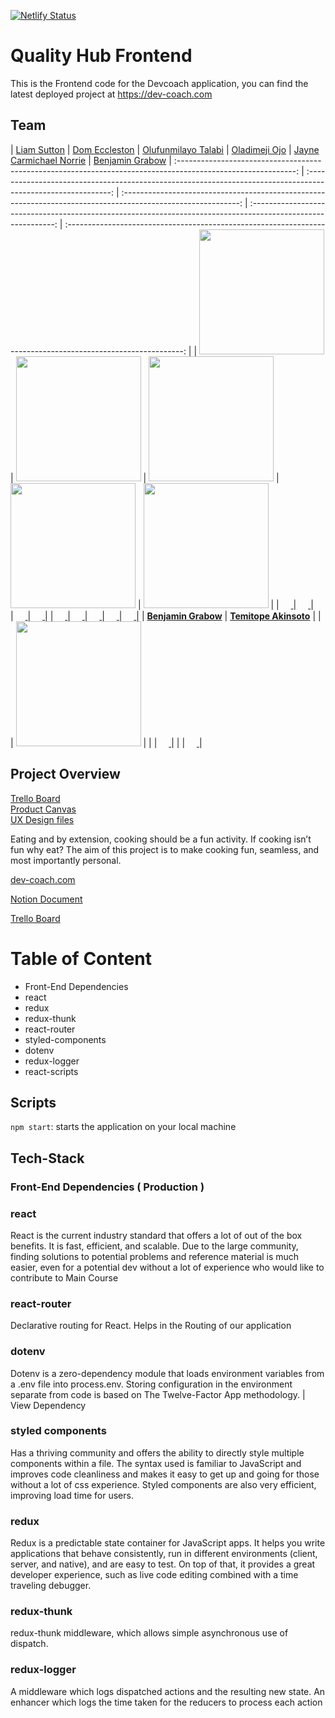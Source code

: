 [![Netlify Status](https://api.netlify.com/api/v1/badges/7c3d3c09-dc9d-426b-aba2-28da9fee44e3/deploy-status)](https://app.netlify.com/sites/eager-euclid-bdab76/deploys)

# Quality Hub Frontend
 This is the Frontend code for the Devcoach application, you can find the latest deployed project at https://dev-coach.com

## Team
|                                           [Liam Sutton](https://github.com/curm90)                                        |                                       [Dom Eccleston](https://github.com/domeccleston)                                        |                                       [Olufunmilayo Talabi](https://github.com/funmi7)                                        |                                       [Oladimeji Ojo](https://github.com/ojokure)                                        |                                       [Jayne Carmichael Norrie](https://github.com/jaynecn)                                        |
[Benjamin Grabow](https://github.com/benjamingrabow) 
| :-----------------------------------------------------------------------------------------------------------: | :-----------------------------------------------------------------------------------------------------------: | :-----------------------------------------------------------------------------------------------------------: | :-----------------------------------------------------------------------------------------------------------: | :-----------------------------------------------------------------------------------------------------------: |
|                      [<img src="https://avatars0.githubusercontent.com/u/41268212?s=460&v=4" width = "200" />](https://github.com/curm90)                       |                      [<img src="https://avatars1.githubusercontent.com/u/31101792?s=460&v=4" width = "200" />](https://github.com/domeccleston)                       |                      [<img src="https://avatars0.githubusercontent.com/u/34395743?s=460&v=4" width = "200" />](https://github.com/funmi7)                       |                      [<img src="https://avatars2.githubusercontent.com/u/51193046?s=460&v=4" width = "200" />](https://github.com/ojokure)                       |                      [<img src="https://avatars2.githubusercontent.com/u/39460834?s=460&v=4" width = "200" />](https://github.com/jaynecn)                       |
|                 [<img src="https://github.com/favicon.ico" width="15"> ](https://github.com/curm90)                 |            [<img src="https://github.com/favicon.ico" width="15"> ](https://github.com/domeccleston)             |           [<img src="https://github.com/favicon.ico" width="15"> ](https://github.com/funmi7)            |          [<img src="https://github.com/favicon.ico" width="15"> ](https://github.com/ojokure)           |            [<img src="https://github.com/favicon.ico" width="15"> ](https://github.com/jaynecn)             |
| [ <img src="https://static.licdn.com/sc/h/al2o9zrvru7aqj8e1x2rzsrca" width="15"> ](https://www.linkedin.com/in/liam-sutton-86254618b/) | [ <img src="https://static.licdn.com/sc/h/al2o9zrvru7aqj8e1x2rzsrca" width="15"> ](https://www.linkedin.com/in/dom-eccleston/) | [ <img src="https://static.licdn.com/sc/h/al2o9zrvru7aqj8e1x2rzsrca" width="15"> ](https://www.linkedin.com/in/funmilayo-talabi/) | [ <img src="https://static.licdn.com/sc/h/al2o9zrvru7aqj8e1x2rzsrca" width="15"> ](https://www.linkedin.com/in/oladimejiojo/) | [ <img src="https://static.licdn.com/sc/h/al2o9zrvru7aqj8e1x2rzsrca" width="15"> ](https://linkedin.com/in/jaynecarmichaelnorrie) |
|                                       [__Benjamin Grabow__](https://github.com/benjamingrabow)                                        |                                       [__Temitope Akinsoto__](https://github.com/temitopeakinsoto)                                        |                                                                               |
|                      [<img src="https://avatars2.githubusercontent.com/u/47316946?s=460&v=4" width = "200" />](https://github.com/benjamingrabow)                                       |                                             |
|                 [<img src="https://github.com/favicon.ico" width="15"> ](https://github.com/benjamingrabow)                        |                       |
| [ <img src="https://static.licdn.com/sc/h/al2o9zrvru7aqj8e1x2rzsrca" width="15"> ](https://www.linkedin.com/in/benjamin-grabow/) | 
## Project Overview
[Trello Board](https://trello.com/b/V74GJ53f/labs) <br>
[Product Canvas](https://www.notion.so/EU3-Recipe-Version-Control-78e62a961eee4f059e1f02c7dcb6d73b) <br>
[UX Design files](https://www.figma.com/file/rJzG4mFCWol5kJ0suycSfS/Forkbook?node-id=59%3A4) <br>

Eating and by extension, cooking should be a fun activity. If cooking isn’t fun why eat?
The aim of this project is to make cooking fun, seamless, and most importantly personal.

[dev-coach.com](https://www.dev-coach.com)

[Notion Document](https://www.notion.so/EU3-QualityHub-503a434aa6b4425595d2b4fa03a1d406)

[Trello Board](https://trello.com/b/SlF9gway/quality-hub)

# Table of Content

- Front-End Dependencies
- react
- redux
- redux-thunk
- react-router
- styled-components
- dotenv
- redux-logger
- react-scripts

## Scripts

`npm start`: starts the application on your local machine

## Tech-Stack

### Front-End Dependencies ( Production )

### react

React is the current industry standard that offers a lot of out of the box benefits. It is fast, efficient, and scalable. Due to the large community, finding solutions to potential problems and reference material is much easier, even for a potential dev without a lot of experience who would like to contribute to Main Course

### react-router

Declarative routing for React. Helps in the Routing of our application

### dotenv

Dotenv is a zero-dependency module that loads environment variables from a .env file into process.env. Storing configuration in the environment separate from code is based on The Twelve-Factor App methodology. | View Dependency

### styled components

Has a thriving community and offers the ability to directly style multiple components within a file. The syntax used is familiar to JavaScript and improves code cleanliness and makes it easy to get up and going for those without a lot of css experience. Styled components are also very efficient, improving load time for users.

### redux

Redux is a predictable state container for JavaScript apps.
It helps you write applications that behave consistently, run in different environments (client, server, and native), and are easy to test. On top of that, it provides a great developer experience, such as live code editing combined with a time traveling debugger.

### redux-thunk

redux-thunk middleware, which allows simple asynchronous use of dispatch.

### redux-logger

A middleware which logs dispatched actions and the resulting new state.
An enhancer which logs the time taken for the reducers to process each action
